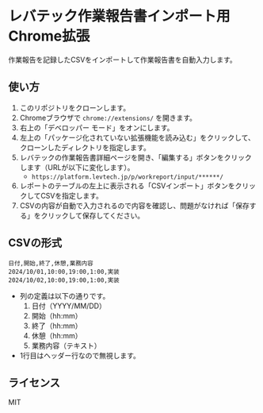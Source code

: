 # レバテック作業報告書インポート用Chrome拡張

作業報告を記録したCSVをインポートして作業報告書を自動入力します。

## 使い方

1. このリポジトリをクローンします。
2. Chromeブラウザで `chrome://extensions/` を開きます。
3. 右上の「デベロッパー モード」をオンにします。
4. 左上の「パッケージ化されていない拡張機能を読み込む」をクリックして、クローンしたディレクトリを指定します。
5. レバテックの作業報告書詳細ページを開き、「編集する」ボタンをクリックします（URLが以下に変化します）。
    - `https://platform.levtech.jp/p/workreport/input/******/`
6. レポートのテーブルの左上に表示される「CSVインポート」ボタンをクリックしてCSVを指定します。
7. CSVの内容が自動で入力されるので内容を確認し、問題がなければ「保存する」をクリックして保存してください。

## CSVの形式

```csv
日付,開始,終了,休憩,業務内容
2024/10/01,10:00,19:00,1:00,実装
2024/10/02,10:00,19:00,1:00,実装
```

- 列の定義は以下の通りです。
  1. 日付（YYYY/MM/DD）
  2. 開始（hh:mm）
  3. 終了（hh:mm）
  4. 休憩（hh:mm）
  5. 業務内容（テキスト）
- 1行目はヘッダー行なので無視します。

## ライセンス

MIT
